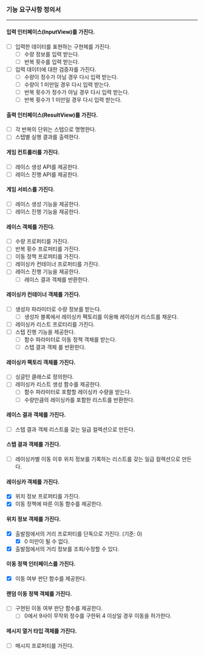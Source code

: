 ### 기능 요구사항 정의서
* * *
#### 입력 인터페이스(InputView)를 가진다.
- [ ] 입력한 데이터를 표현하는 구현체를 가진다.
  - [ ] 수량 정보를 입력 받는다.
  - [ ] 반복 횟수를 입력 받는다.
- [ ] 입력 데이터에 대한 검증자를 가진다.
  - [ ] 수량이 정수가 아닐 경우 다시 입력 받는다. 
  - [ ] 수량이 1 미만일 경우 다시 입력 받는다.
  - [ ] 반복 횟수가 정수가 아닐 경우 다시 입력 받는다.
  - [ ] 반복 횟수가 1 미만일 경우 다시 입력 받는다.
#### 출력 인터페이스(ResultView)를 가진다.
- [ ] 각 반복의 단위는 스텝으로 명명한다.
- [ ] 스텝별 실행 결과를 출력한다.
#### 게임 컨트롤러를 가진다.
- [ ] 레이스 생성 API를 제공한다.
- [ ] 레이스 진행 API를 제공한다.
#### 게임 서비스를 가진다.
- [ ] 레이스 생성 기능을 제공한다.
- [ ] 레이스 진행 기능을 제공한다.
#### 레이스 객체를 가진다.
- [ ] 수량 프로퍼티를 가진다.
- [ ] 반복 횟수 프로퍼티를 가진다.
- [ ] 이동 정책 프로퍼티를 가진다.
- [ ] 레이싱카 컨테이너 프로퍼티를 가진다.
- [ ] 레이스 진행 기능을 제공한다.
  - [ ] 레이스 결과 객체를 반환한다.
#### 레이싱카 컨테이너 객체를 가진다.
- [ ] 생성자 파라미터로 수량 정보를 받는다.
  - [ ] 생성자 블록에서 레이싱카 팩토리를 이용해 레이싱카 리스트를 채운다.
- [ ] 레이싱카 리스트 프로터리를 가진다.
- [ ] 스텝 진행 기능을 제공한다.
  - [ ] 함수 파라미터로 이동 정책 객체를 받는다.
  - [ ] 스텝 결과 객체 를 반환한다.
#### 레이싱카 팩토리 객체를 가진다.
- [ ] 싱글턴 클래스로 정의한다.
- [ ] 레이싱카 리스트 생성 함수를 제공한다.
  - [ ] 함수 파라미터로 포함할 레이싱카 수량을 받는다.
  - [ ] 수량만큼의 레이싱카를 포함한 리스트를 반환한다.
#### 레이스 결과 객체를 가진다.
- [ ] 스텝 결과 객체 리스트를 갖는 일급 컬렉션으로 만든다. 
#### 스텝 결과 객체를 가진다.
- [ ] 레이싱카별 이동 이후 위치 정보를 기록하는 리스트를 갖는 일급 컬렉션으로 만든다.
#### 레이싱카 객체를 가진다.
- [x] 위치 정보 프로퍼티를 가진다.
- [x] 이동 정책에 따른 이동 함수를 제공한다.
#### 위치 정보 객체를 가진다.
- [x] 출발점에서의 거리 프로퍼티를 단독으로 가진다. (기준: 0)
  - [x] 0 미만이 될 수 없다.
- [x] 출발점에서의 거리 정보를 조회/수정할 수 있다.
#### 이동 정책 인터페이스를 가진다.
- [x] 이동 여부 판단 함수를 제공한다.
#### 랜덤 이동 정책 객체를 가진다.
- [ ] 구현된 이동 여부 판단 함수를 제공한다.
  - [ ] 0에서 9사이 무작위 정수를 구한뒤 4 이상일 경우 이동을 허가한다.
#### 메시지 열거 타입 객체를 가진다.
- [ ] 메시지 프로퍼티를 가진다.
